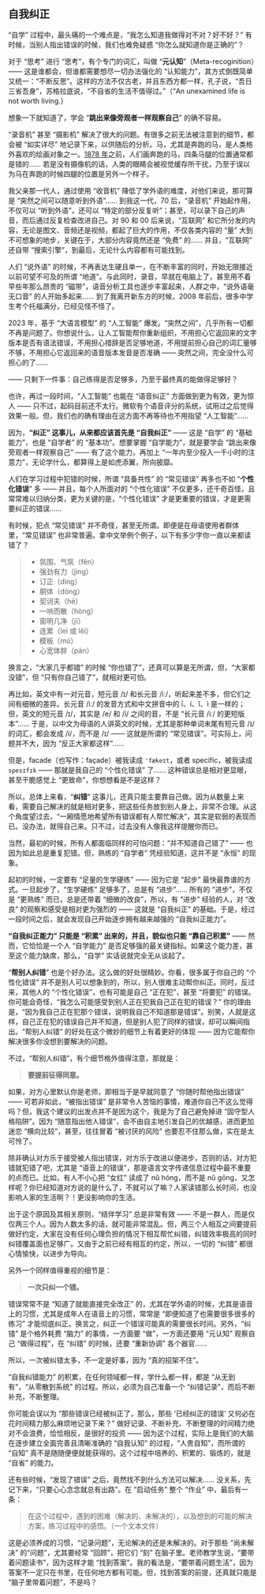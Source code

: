 ## 自我纠正

“自学” 过程中，最头痛的一个难点是，“我怎么知道我做得对不对？好不好？” 有时候，当别人指出错误的时候，我们也难免疑惑 “你怎么就知道你是正确的”？

对于 “思考” 进行 “思考”，有个专门的词汇，叫做 “**元认知**”（Meta-recoginition）—— 这是谁都会，但谁都需要想尽一切办法强化的 “认知能力”，其方式倒既简单又统一：“不断反思”。这样的方法不仅古老，并且东西方都一样，孔子说，“吾日三省吾身”，苏格拉底说，“不自省的生活不值得过。”（“An unexamined life is not worth living.）

想象一下就知道了，学会 “**跳出来像旁观者一样观察自己**” 的确不容易。

“录音机” 甚至 “摄影机” 解决了很大的问题。有很多之前无法被注意到的细节，都会被 “如实详尽” 地记录下来，以供随后的分析。马，尤其是奔跑的马，是人类格外喜欢的绘画对象之一。[1878 年](https://en.wikipedia.org/wiki/The_Horse_in_Motion)之前，人们画奔跑的马，四条马腿的位置通常都是错的…… 若是没有摄像机的话，人类的眼睛会被视觉缓存所干扰，乃至于误以为马在奔跑的时候四腿的位置是另外一个样子。

我父亲那一代人，通过使用 “收音机” 降低了学外语的难度，对他们来说，那可算是 “突然之间可以随意听到外语”…… 到我这一代，70 后，“录音机” 开始起作用，不仅可以 “听到外语”，还可以 “特定的部分反复听”；甚至，可以录下自己的声音，而后通过反复检查改进自己。对 90 和 00 后来说，“互联网” 和它所分发的内容，无论是图文、音频还是视频，都起了巨大的作用，不仅各类内容的 “量” 大到不可想象的地步，关键在于，大部分内容竟然还是 “免费” 的…… 并且，“互联网” 还自带 “搜索引擎”，到最后，无论什么内容都有可能找到。

人们 “说外语” 的时候，不再表达生硬且单一，在不断丰富的同时，开始无限接近以前可望不可及的所谓 “地道”。与此同时，录音，早就在电脑上了，甚至用不着早些年那么昂贵的 “磁带”，语音分析工具也逐步丰富起来，人群之中，“说外语毫无口音” 的人开始多起来…… 到了我离开新东方的时候，2008 年前后，很多中学生考个托福满分，已经见怪不怪了。

2023 年，基于 “大语言模型” 的 “人工智能” 爆发。“突然之间”，几乎所有一切都不再是问题了。你想说什么，让人工智能帮你重新组织，不用担心它返回来的文字版本是否有语法错误，不用担心措辞是否足够地道，不用提前担心自己的词汇量够不够，不用担心它返回来的语音版本发音是否准确 —— 突然之间，完全没什么可担心的了……

—— 只剩下一件事：自己练得是否足够多，乃至于最终真的能做得足够好？

也许，再过一段时间，“人工智能” 也能在 “语音纠正” 方面做到更为有效，更为惊人 —— 只不过，起码目前还不太行。微软有个语音评分的系统，试用过之后觉得效果一般。但，我们也的确有理由在这方面不再等待也不用指望 “人工智能”……

因为，**“纠正” 这事儿，从来都应该首先是 “自我纠正”** —— 这是 “自学” 的 “基础能力”，也是 “自学者” 的 “基本功”。想要掌握 “自学能力”，就是要学会 “跳出来像旁观者一样观察自己” —— 有了这个能力，再加上 “一年内至少投入一千小时的注意力”，无论学什么，都算得上是如虎添翼，所向披靡。

人们在学习过程中犯错的时候，所谓 “具备共性” 的 “常见错误” 再多也不如 “**个性化错误**” 多 —— 并且，每个人所面对的 “个性化错误” 不仅更多，还千奇百怪，且常常难以归纳分类，更为关键的是，“个性化错误” 才是更重要的错误，才是更需要纠正的错误……

有时候，犯点 “常见错误” 并不奇怪，甚至无所谓。即便是在母语使用者群体里，“常见错误” 也非常普遍。拿中文举例个例子，以下有多少字你一直以来都读错了？

> * 氛围、气氛（fēn）
> * 强劲有力（jìng）
> * 订正（dìng）
> * 胴体（dòng）
> * 契诃夫（hē）
> * 一哄而散（hòng）
> * 窗明几净（jī）
> * 连累（lei 或 lěi）
> * 模板（mú）
> * 心宽体胖（pán）

换言之，“大家几乎都错” 的时候 “你也错了”，还真可以算是无所谓，但，“大家都没错”，但 “只有你自己错了”，就相对更可怕。

再比如，英文中有一对元音，短元音 /ɪ/ 和长元音 /iː/，听起来差不多，但它们之间有细微的差异。长元音 /iː/ 的发音方式和中文拼音中的 ī、í、ǐ、ì 是一样的；但，英文的短元音 /ɪ/，其实是 /e/ 和 /i/ 之间的音，不是 “长元音 /iː/ 的更短版本”…… 于是，以中文为母语的人讲英文的时候，尤其是那种单词末尾有短元音 /ɪ/ 的词汇，都会发成 /i/，而不是 /ɪ/ —— 这就是所谓的 “常见错误”。可实际上，问题并不大，因为 “反正大家都这样”……

但是，facade（也写作：façade）被我读成 `'fækeɪt`，或者 specific，被我读成 `spesɪfɪk` —— 那就是我自己的 “个性化错误” 了…… 这种错误总是相对更显眼，甚至干脆感觉上 “更致命”，你想想看是不是这样？

所以，总体上来看，“**纠错**” 这事儿，还真只能主要靠自己做。因为从数量上来看，需要自己解决的就是相对更多，把这些任务放到别人身上，非常不合理。从这个角度望过去，“一厢情愿地希望所有错误都有人帮忙解决”，其实是软弱的表现而已。没办法，就得自己来。只不过，过去没有人像我这样提醒你而已。

当然，最初的时候，所有人都面临同样的可怕问题：“并不知道自己错了” —— 也因为如此总是重复犯错。但，熟练的 “自学者” 凭经验知道，这并不是 “永恒” 的现象。

起初的时候，一定要有 “足量的生学硬练” —— 因为它是 “起步” 最快最靠谱的方式。一旦起步了，“生学硬练” 足够多了，总是有 “进步”…… 所有的 “进步”，不仅是 “更熟练” 而已，总是还带着 “细微的改良”，所以，有 “进步” 经验的人，对 “改良” 的观察和感受是相对更为强烈的 —— 这就是 “自我纠正” 的基础。于是，经过一段时间之后，就会发现自己开始逐步拥有越来越强的 “自我纠正能力”。

**“自我纠正能力” 只能是 “积累” 出来的，并且，貌似也只能 “靠自己积累”** —— 然而，它恰恰是一个人 “自学能力” 是否足够强的最关键指标。如果这个能力差，甚至这个能力缺席，那么，“自学” 实话说就完全无从谈起了。

“**帮别人纠错**” 也是个好办法。这么做的好处很精妙。你看，很多属于你自己的 “个性化错误” 并不是别人可以想象到的，所以，别人很难主动帮你纠正。同时，反过来，其他人的 “个性化错误”，也有可能是自己 “正在犯”，甚至 “将要犯” 的错误。你可能会奇怪，“我怎么可能感受到别人正在犯我自己正在犯的错误？” 你的理由是，“因为我自己正在犯那个错误，说明我自己不知道那是错误”。别笑，人就是这样，自己正在犯的错误自己并不知道，但是别人犯了同样的错误，却可以瞬间指出。“帮别人纠错” 的好处在这个微妙的细节上有着更好的体现 —— 因为它能帮你解决很多你没想到要解决的问题。

不过，“帮别人纠错”，有个细节格外值得注意，那就是：

> **要提前征得同意。**

如果，对方心里默认你是老师，即相当于是早就同意了 “你随时帮他指出错误” —— 可若非如此，“被指出错误” 是非常令人苦恼的事情，难道你自己不这么觉得吗？但，我这个建议的出发点并不是因为这个，我是为了自己避免掉进 “固守型人格陷阱”。因为 “随意指出他人错误”，会不由自主地引发自己的优越感，进而更加迷恋 “横向比较”，甚至，往往冒着 “被讨厌的风险” 也要忍不住那么做，实在是太可怜了。

除非确认对方乐于接受被人指出错误，对方乐于改进以便进步，否则的话，对方犯错就犯错了吧，尤其是 “语音上的错误”，那是语言文字传递信息过程中最不重要的点而已。比如，有人不小心把 “女红” 读成了 nǔ hóng，而不是 nǔ gōng，又怎样呢？你已经知道对方说的是什么了，不就可以了嘛？人家读错那么长时间，也没影响人家的生活啊？！更没影响你的生活。

出于这个原因及其相关原则，“结伴学习” 总是非常有效 —— 不是一群人，而是仅仅两三个人。因为人数太多的话，就可能非常混乱。但，两三个人相互之间要提前做好约定，大家在没有任何心理负担的情况下相互帮忙纠错，纠错效率极高的同时纠错覆盖面也足够广。又由于之前已经有相互的约定，所以，一切的 “纠错” 都很心情愉快，以进步为导向。

另外一个同样值得重视的细节是：

> **一次只纠一个错。**

错误常常不是 “知道了就能直接完全改正” 的，尤其在学外语的时候，尤其是语音上的习惯，尤其是成年人在语音上的习惯，常常是 “即便知道了也需要很多很多的练习” 才能彻底纠正。换言之，纠正一个错误可能真的需要很长时间。另外，“纠错” 是个格外耗费 “脑力” 的事情，一方面要 “做”，一方面还要用 “元认知” 观察自己 “做得过程”，在 “纠错” 的时候，还要 “重新协调” 各个器官……

所以，一次被纠错太多，不一定是好事，因为 “真的招架不住”。

“自我纠错能力” 的积累，在任何领域都一样，学什么都一样，都是 “从无到有”，“从零散到系统” 的过程。所以，必须为自己准备一个 “纠错记录”，而后不断补充，不断整理。

你可能会误以为 “那些错误已经被纠正了，那么，那些 ‘已经纠正的错误’ 又何必在花时间精力那么麻烦地记录下来？” 做好记录、不断补充、不断整理的时间精力绝对不会浪费，恰恰相反，是很好的投资 —— 因为这个过程，实际上是我们的大脑在逐步建立全面完善且清晰准确的 “自我认知” 的过程，“人贵自知”，而所谓的 “自知” 真不是随随便便就能获得的。这个过程中培养的、积累的、锻炼的，就是 “自省” 的能力。

还有些时候，“发现了错误” 之后，竟然找不到什么方法可以解决…… 没关系，先记下来，“只要心心念念就总有出路”。在 “启动任务” 整个 “作业” 中，最后有一条：

> 在这个过程中，遇到的困难（解决的、未解决的），以及想到的可能的解决方案，练习过程中的感悟。（一个文本文件）

这是必须养成的习惯，“记录问题”，无论解决的还是未解决的。对于那些 “尚未解决” 的“问题”，尤其要经常 “回顾”，把它们 “刻” 在脑子里。老师教学生说，“要带着问题读书”，因为这样才能 “找到答案”。我的看法是，“要带着问题生活”，因为答案不一定只在书里，在任何地方都有可能。但，找到答案的前提，还真就只能是 “脑子里带着问题”，不是吗？


